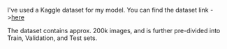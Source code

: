 I've used a Kaggle dataset for my model.
You can find the dataset link ->[here](https://www.kaggle.com/datasets/manjilkarki/deepfake-and-real-images)

The dataset contains approx. 200k images, and is further pre-divided into Train, Validation, and Test sets.
